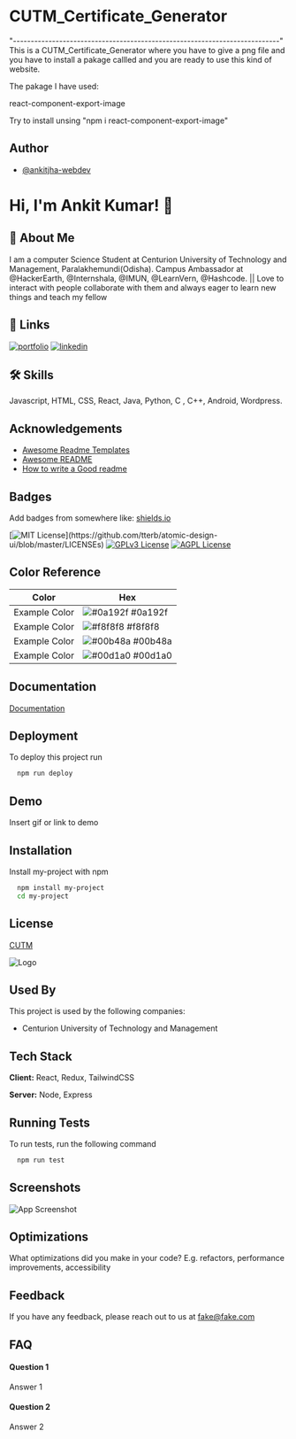 
# CUTM_Certificate_Generator

"---------------------------------------------------------------------------" 
This is a CUTM_Certificate_Generator where you have to give a png file and you have to install a pakage callled and you are ready to use this kind of website.

The pakage I have used:

react-component-export-image

Try to install unsing 
"npm i react-component-export-image"


## Author

- [@ankitjha-webdev](https://github.com/ankitjha-webdev/)



# Hi, I'm Ankit Kumar! 👋


## 🚀 About Me
I am a computer Science Student at Centurion University of Technology and Management, Paralakhemundi(Odisha). 
Campus Ambassador at @HackerEarth, @Internshala, @IMUN, @LearnVern, @Hashcode. || Love to interact with people collaborate with them and always eager to learn new things and teach my fellow


## 🔗 Links
[![portfolio](https://img.shields.io/badge/my_portfolio-000?style=for-the-badge&logo=ko-fi&logoColor=white)](https://www.ankitkumar.engineer/)
[![linkedin](https://img.shields.io/badge/linkedin-0A66C2?style=for-the-badge&logo=linkedin&logoColor=white)](https://www.linkedin.com/in/ankitkumarcse/)



## 🛠 Skills
Javascript, HTML, CSS, React, Java, Python, C , C++, Android, Wordpress.


## Acknowledgements

 - [Awesome Readme Templates](https://awesomeopensource.com/project/elangosundar/awesome-README-templates)
 - [Awesome README](https://github.com/matiassingers/awesome-readme)
 - [How to write a Good readme](https://bulldogjob.com/news/449-how-to-write-a-good-readme-for-your-github-project)


## Badges

Add badges from somewhere like: [shields.io](https://shields.io/)

[![MIT License](https://img.shields.io/apm/l/atomic-design-ui.svg?)](https://github.com/tterb/atomic-design-ui/blob/master/LICENSEs)
[![GPLv3 License](https://img.shields.io/badge/License-GPL%20v3-yellow.svg)](https://opensource.org/licenses/)
[![AGPL License](https://img.shields.io/badge/license-AGPL-blue.svg)](http://www.gnu.org/licenses/agpl-3.0)

## Color Reference

| Color             | Hex                                                                |
| ----------------- | ------------------------------------------------------------------ |
| Example Color | ![#0a192f](https://via.placeholder.com/10/0a192f?text=+) #0a192f |
| Example Color | ![#f8f8f8](https://via.placeholder.com/10/f8f8f8?text=+) #f8f8f8 |
| Example Color | ![#00b48a](https://via.placeholder.com/10/00b48a?text=+) #00b48a |
| Example Color | ![#00d1a0](https://via.placeholder.com/10/00b48a?text=+) #00d1a0 |


## Documentation

[Documentation](https://linktodocumentation)


## Deployment

To deploy this project run

```bash
  npm run deploy
```


## Demo

Insert gif or link to demo


## Installation

Install my-project with npm

```bash
  npm install my-project
  cd my-project
```
    
## License

[CUTM](https://cutm.ac.in/)


![Logo](https://inurture.co.in/wp-content/uploads/2019/08/Centurion-299x149.jpg)


## Used By

This project is used by the following companies:

- Centurion University of Technology and Management


## Tech Stack

**Client:** React, Redux, TailwindCSS

**Server:** Node, Express


## Running Tests

To run tests, run the following command

```bash
  npm run test
```


## Screenshots

![App Screenshot](https://i.ibb.co/ZYK8NPL/image.png)


## Optimizations

What optimizations did you make in your code? E.g. refactors, performance improvements, accessibility


## Feedback

If you have any feedback, please reach out to us at fake@fake.com


## FAQ

#### Question 1

Answer 1

#### Question 2

Answer 2

